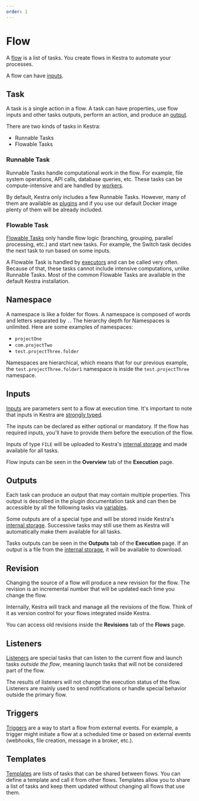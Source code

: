 ```yaml
---
order: 1
---
```


# Flow

A [flow](../developer-guide/flow) is a list of tasks. You create flows in Kestra to automate your processes.

A flow can have [inputs](#inputs).


## Task

A task is a single action in a flow. A task can have properties, use flow inputs and other tasks outputs, perform an action, and produce an [output](#outputs).

There are two kinds of tasks in Kestra:
- Runnable Tasks 
- Flowable Tasks


### Runnable Task 

Runnable Tasks handle computational work in the flow. For example, file system operations, API calls, database queries, etc. These tasks can be compute-intensive and are handled by [workers](../architecture/#worker). 

By default, Kestra only includes a few Runnable Tasks. However, many of them are available as [plugins](../../plugins/) and if you use our default Docker image plenty of them will be already included.


### Flowable Task

[Flowable Tasks](../developer-guide/flowable) only handle flow logic (branching, grouping, parallel processing, etc.) and start new tasks. For example, the Switch task decides the next task to run based on some inputs. 

A Flowable Task is handled by [executors](../architecture/#executor) and can be called very often. Because of that, these tasks cannot include intensive computations, unlike Runnable Tasks. Most of the common Flowable Tasks are available in the default Kestra installation. 


## Namespace

A namespace is like a folder for flows. A namespace is composed of words and letters separated by `.`. The hierarchy depth for Namespaces is unlimited. Here are some examples of namespaces:
- `projectOne`
- `com.projectTwo`
- `test.projectThree.folder`

Namespaces are hierarchical, which means that for our previous example, the `test.projectThree.folder1` namespace is inside the `test.projectThree` namespace.


## Inputs 

[Inputs](../developer-guide/inputs) are parameters sent to a flow at execution time. It's important to note that inputs in Kestra are [strongly typed](../developer-guide/inputs/#input-types).

The inputs can be declared as either optional or mandatory. If the flow has required inputs, you'll have to provide them before the execution of the flow.

Inputs of type `FILE` will be uploaded to Kestra's [internal storage](../architecture/#the-internal-storage) and made available for all tasks.

Flow inputs can be seen in the **Overview** tab of the **Execution** page.

## Outputs

Each task can produce an output that may contain multiple properties. This output is described in the plugin documentation task and can then be accessible by all the following tasks via [variables](../developer-guide/variables/basic-usage.md).

Some outputs are of a special type and will be stored inside Kestra's [internal storage](../architecture/#the-internal-storage). Successive tasks may still use them as Kestra will automatically make them available for all tasks.

Tasks outputs can be seen in the **Outputs** tab of the **Execution** page. If an output is a file from the [internal storage](../architecture/#the-internal-storage), it will be available to download.


## Revision

Changing the source of a flow will produce a new revision for the flow. The revision is an incremental number that will be updated each time you change the flow. 

Internally, Kestra will track and manage all the revisions of the flow. Think of it as version control for your flows integrated inside Kestra.

You can access old revisions inside the **Revisions** tab of the **Flows** page.


## Listeners

[Listeners](../developer-guide/listeners) are special tasks that can listen to the current flow and launch tasks *outside the flow*, meaning launch tasks that will not be considered part of the flow.

The results of listeners will not change the execution status of the flow. Listeners are mainly used to send notifications or handle special behavior outside the primary flow.


## Triggers

[Triggers](../developer-guide/triggers) are a way to start a flow from external events. For example, a trigger might initiate a flow at a scheduled time or based on external events (webhooks, file creation, message in a broker, etc.).


## Templates

[Templates](../developer-guide/templates) are lists of tasks that can be shared between flows. You can define a template and call it from other flows. Templates allow you to share a list of tasks and keep them updated without changing all flows that use them.
